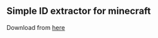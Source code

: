 ## Simple ID extractor for minecraft

Download from [here](https://github.com/ABO47/Minecraft-IDs-Extractor/releases/download/alpha/MinecraftIDsExtractor-Setup.exe)
